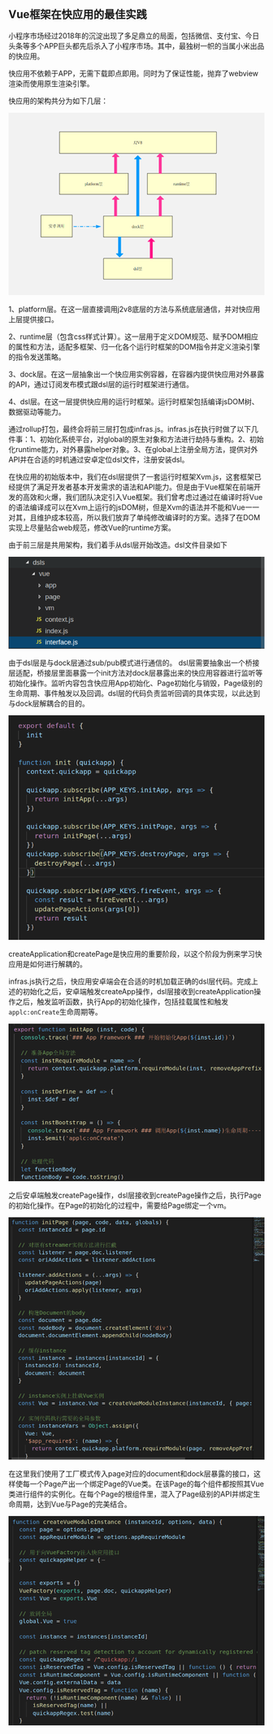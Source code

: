 ## Vue框架在快应用的最佳实践

小程序市场经过2018年的沉淀出现了多足鼎立的局面，包括微信、支付宝、今日头条等多个APP巨头都先后杀入了小程序市场。其中，最独树一帜的当属小米出品的快应用。

快应用不依赖于APP，无需下载即点即用。同时为了保证性能，抛弃了webview渲染而使用原生渲染引擎。

快应用的架构共分为如下几层：

![架构](./1.png)

1、platform层。在这一层直接调用j2v8底层的方法与系统底层通信，并对快应用上层提供接口。

2、runtime层（包含css样式计算）。这一层用于定义DOM规范、赋予DOM相应的属性和方法，适配多框架、归一化各个运行时框架的DOM指令并定义渲染引擎的指令发送策略。

3、dock层。在这一层抽象出一个快应用实例容器，在容器内提供快应用对外暴露的API，通过订阅发布模式跟dsl层的运行时框架进行通信。

4、dsl层。在这一层提供快应用的运行时框架。运行时框架包括编译jsDOM树、数据驱动等能力。

通过rollup打包，最终会将前三层打包成infras.js。infras.js在执行时做了以下几件事：1、初始化系统平台，对global的原生对象和方法进行劫持与重构。2、初始化runtime能力，对外暴露helper对象。3、在global上注册全局方法，提供对外API并在合适的时机通过安卓定位dsl文件，注册安装dsl。

在快应用的初始版本中，我们在dsl层提供了一套运行时框架Xvm.js，这套框架已经提供了满足开发者基本开发需求的语法和API能力。但是由于Vue框架在前端开发的高效和火爆，我们团队决定引入Vue框架。我们曾考虑过通过在编译时将Vue的语法编译成可以在Xvm上运行的jsDOM树，但是Xvm的语法并不能和Vue一一对其，且维护成本较高，所以我们放弃了单纯修改编译时的方案。选择了在DOM实现上尽量贴合web规范，修改Vue的runtime方案。

由于前三层是共用架构，我们着手从dsl层开始改造。dsl文件目录如下

![dsl文件目录](./2.png)

由于dsl层是与dock层通过sub/pub模式进行通信的。
dsl层需要抽象出一个桥接层适配，桥接层里面暴露一个init方法对dock层暴露出来的快应用容器进行监听等初始化操作。监听内容包含快应用App初始化、Page初始化与销毁，Page级别的生命周期、事件触发以及回调。dsl层的代码负责监听回调的具体实现，以此达到与dock层解耦合的目的。

![interface.js](./3.png)

createApplication和createPage是快应用的重要阶段，以这个阶段为例来学习快应用是如何进行解耦的。

infras.js执行之后，快应用安卓端会在合适的时机加载正确的dsl层代码。完成上述的初始化之后，安卓端触发createApp操作，dsl层接收到createApplication操作之后，触发监听函数，执行App的初始化操作，包括挂载属性和触发`applc:onCreate`生命周期等。

![createApp.js](./4.png)

之后安卓端触发createPage操作，dsl层接收到createPage操作之后，执行Page的初始化操作。在Page的初始化的过程中，需要给Page绑定一个vm。

![createPage.js](./5.png)

在这里我们使用了工厂模式传入page对应的document和dock层暴露的接口，这样使每一个Page产出一个绑定Page的Vue类。在该Page的每个组件都按照其Vue类进行组件的实例化。在每个Page的根组件里，混入了Page级别的API并绑定生命周期，达到Vue与Page的完美结合。

![Vue工厂函数](./6.png)

